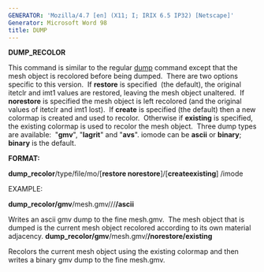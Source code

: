```yaml
---
GENERATOR: 'Mozilla/4.7 [en] (X11; I; IRIX 6.5 IP32) [Netscape]'
Generator: Microsoft Word 98
title: DUMP
---
```


**DUMP\_RECOLOR**

This command is similar to the regular [dump](DUMP2.md) command except
that the mesh object is recolored before being dumped.  There are two
options specific to this version.  If **restore** is specified  (the
default), the original itetclr and imt1 values are restored, leaving the
mesh object unaltered.  If **norestore** is specified the mesh object is
left recolored (and the original values of itetclr and imt1 lost).  If
**create** is specified (the default) then a new colormap is created and
used to recolor.  Otherwise if **existing** is specified, the existing
colormap is used to recolor the mesh object.  Three dump types are
available:  "**gmv**", "**lagrit**" and "**avs**". iomode can be
**ascii** or **binary**; **binary** is the default.

**FORMAT:**

 **dump\_recolor**/type/file/mo/[**restore
 norestore**]/[**createexisting**] /imode

EXAMPLE:

 **dump\_recolor/gmv**/mesh.gmv///**/ascii**

 Writes an ascii gmv dump to the fine mesh.gmv.  The mesh object that
 is dumped is the current mesh object recolored according to its own
 material adjacency.
 **dump\_recolor/gmv**/mesh.gmv/**/norestore/existing**

 Recolors the current mesh object using the existing colormap and then
 writes a binary gmv dump to the fine mesh.gmv.



